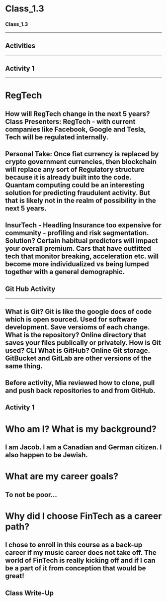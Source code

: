 # Class_1.3
### Class_1.3
---
## Activities
---
## Activity 1
---
# RegTech
How will RegTech change in the next 5 years? 
Class Presenters:
RegTech - with current companies like Facebook, Google and Tesla, Tech will be regulated internally. 
---
Personal Take: Once fiat currency is replaced by crypto government currencies, then blockchain will replace any sort of Regulatory structure because it is already built into the code. Quantam computing could be an interesting solution for predicting fraudulent activity. But that is likely not in the realm of possibility in the next 5 years. 
---
InsurTech - Headling Insurance too expensive for community - profiling and risk segmentation. Solution? Certain habitual predictors will impact your overall premium. Cars that have outfitted tech that monitor breaking, acceleration etc. will become more individualized vs being lumped together with a general demographic.  
--- 
## Git Hub Activity
---
What is Git? Git is like the google docs of code which is open sourced. Used for software development. Save versioms of each change. 
What is the repository? Online directory that saves your files publically or privately. 
How is Git used? CLI
What is GitHub? Online Git storage. GitBucket and GitLab are other versions of the same thing. 
---
Before activity, Mia reviewed how to clone, pull and push back repositories to and from GitHub. 
---
## Activity 1
# Who am I? What is my background?
I am Jacob. I am a Canadian and German citizen. I also happen to be Jewish.
---
# What are my career goals?
To not be poor...
---
# Why did I choose FinTech as a career path?
I chose to enroll in this course as a back-up career if my music career does not take off. The world of FinTech is really kicking off and if I can be a part of it from conception that would be great! 
---
## Class Write-Up
